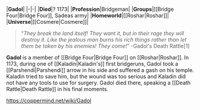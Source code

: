 |**Gadol**|
|-|-|
|**Died**|? 1173|
|**Profession**|Bridgeman|
|**Groups**|[[Bridge Four\|Bridge Four]], Sadeas army|
|**Homeworld**|[[Roshar\|Roshar]]|
|**Universe**|[[Cosmere\|Cosmere]]|

>“*They break the land itself! They want it, but in their rage they will destroy it. Like the jealous man burns his rich things rather than let them be taken by his enemies! They come!*”
\-Gadol's Death Rattle[1]


**Gadol** is a member of [[Bridge Four\|Bridge Four]] on [[Roshar\|Roshar]].
In 1173, during one of [[Kaladin\|Kaladin's]] first bridgeruns, Gadol took a [[Parshendi\|Parshendi]] arrow in his side and suffered a gash on his temple. Kaladin tried to save him, but the wound was too serious and Kaladin did not have any tools to use for surgery. Gadol died there, speaking a [[Death Rattle\|Death Rattle]] in his final moments.



https://coppermind.net/wiki/Gadol